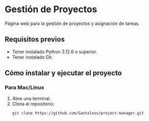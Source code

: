# Gestión de Proyectos

Página web para la gestión de proyectos y asignación de tareas.

## Requisitos previos

- Tener instalado Python 3.12.6 o superior.
- Tener instalado Git.

## Cómo instalar y ejecutar el proyecto

### Para Mac/Linux

1. Abre una terminal.
2. Clona el repositorio:
   ```bash
   git clone https://github.com/Santalexx/project-manager.git
